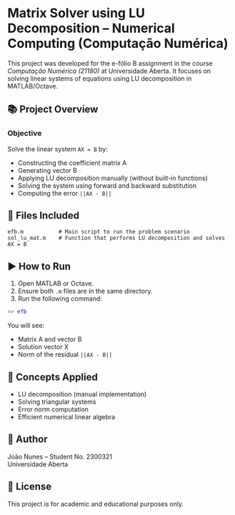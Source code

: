 # Matrix Solver using LU Decomposition – Numerical Computing (Computação Numérica)

This project was developed for the e-fólio B assignment in the course *Computação Numérica (21180)* at Universidade Aberta. It focuses on solving linear systems of equations using LU decomposition in MATLAB/Octave.

## 📚 Project Overview

### Objective
Solve the linear system `AX = B` by:
- Constructing the coefficient matrix A
- Generating vector B
- Applying LU decomposition manually (without built-in functions)
- Solving the system using forward and backward substitution
- Computing the error `||AX - B||`

## 📂 Files Included

```
efb.m           # Main script to run the problem scenario
sol_lu_mat.m    # Function that performs LU decomposition and solves AX = B
```

## ▶️ How to Run

1. Open MATLAB or Octave.
2. Ensure both `.m` files are in the same directory.
3. Run the following command:

```matlab
>> efb
```

You will see:
- Matrix A and vector B
- Solution vector X
- Norm of the residual `||AX - B||`

## 🧮 Concepts Applied

- LU decomposition (manual implementation)
- Solving triangular systems
- Error norm computation
- Efficient numerical linear algebra

## 👤 Author

João Nunes – Student No. 2300321  
Universidade Aberta

## 📜 License

This project is for academic and educational purposes only.
